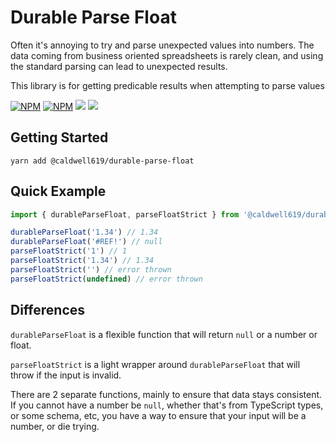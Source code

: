 # Durable Parse Float

Often it's annoying to try and parse unexpected values into numbers. The data coming from business oriented spreadsheets is rarely clean, and using the standard parsing can lead to unexpected results. 

This library is for getting predicable results when attempting to parse values

[![NPM](https://img.shields.io/npm/v/@caldwell619/durable-parse-float.svg)](https://www.npmjs.com/package/@caldwell619/durable-parse-float) [![NPM](https://img.shields.io/bundlephobia/min/@caldwell619/durable-parse-float)](https://www.npmjs.com/package/@caldwell619/durable-parse-float) [![](https://img.shields.io/github/last-commit/christopher-caldwell/durable-parse-float)]() [![](https://img.shields.io/npm/types/typescript)]()

## Getting Started

```shell
yarn add @caldwell619/durable-parse-float
```

## Quick Example

```ts
import { durableParseFloat, parseFloatStrict } from '@caldwell619/durable-parse-float'

durableParseFloat('1.34') // 1.34
durableParseFloat('#REF!') // null
parseFloatStrict('1') // 1
parseFloatStrict('1.34') // 1.34
parseFloatStrict('') // error thrown
parseFloatStrict(undefined) // error thrown
```

## Differences

`durableParseFloat` is a flexible function that will return `null` or a number or float.

`parseFloatStrict` is a light wrapper around `durableParseFloat` that will throw if the input is invalid.

There are 2 separate functions, mainly to ensure that data stays consistent. If you cannot have a number be `null`, whether that's from TypeScript types, or some schema, etc, you have a way to ensure that your input will be a number, or die trying.
